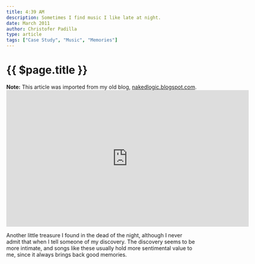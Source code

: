 ```yaml
---
title: 4:39 AM
description: Sometimes I find music I like late at night.
date: March 2011
author: Christofer Padilla
type: article
tags: ["Case Study", "Music", "Memories"]
---
```


# {{ $page.title }}

<div class="info"><b>Note:</b> This article was imported from my old blog, <a href="http://nakedlogic.blogspot.com/2011/03/439-am.html">nakedlogic.blogspot.com</a>.</div>

<iframe width="640" height="360" src="https://www.youtube.com/embed/jc3ZAs17uAg" frameborder="0" allow="accelerometer; autoplay; clipboard-write; encrypted-media; gyroscope; picture-in-picture" allowfullscreen></iframe>

Another little treasure I found in the dead of the night, although I never admit that when I tell someone of my discovery. The discovery seems to be more intimate, and songs like these usually hold more sentimental value to me, since it always brings back good memories.

<TagLinks />

<Comments />
